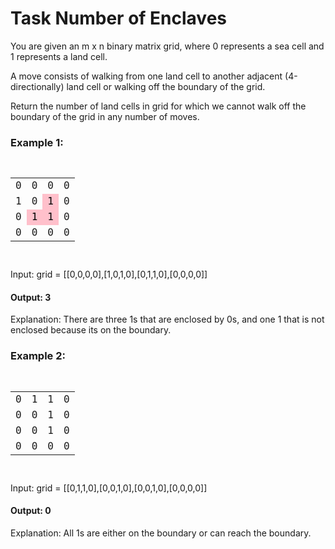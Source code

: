 <h1>Task Number of Enclaves</h1>

<p>You are given an m x n binary matrix grid, where 0 represents a sea cell and 1
represents a land cell.</p>

<p>A move consists of walking from one land cell to another adjacent (4-directionally)
land cell or walking off the boundary of the grid.</p>

<p>Return the number of land cells in grid for which we cannot walk off the boundary
of the grid in any number of moves.</p>

<h3>Example 1:</h3>

<pre><code>
<table>
  <tr>
    <td>0</td>
    <td>0</td>
    <td>0</td>
    <td>0</td>
  </tr>
  <tr>
    <td>1</td>
    <td>0</td>
    <td style="background-color: #FFC0CB;"><font color="black">1</font></td>
    <td>0</td>
  </tr>
  <tr>
    <td>0</td>
    <td style="background-color: #FFC0CB;"><font color="black">1</font></td>
    <td style="background-color: #FFC0CB;"><font color="black">1</font></td>
    <td>0</td>
  </tr>
  <tr>
    <td>0</td>
    <td>0</td>
    <td>0</td>
    <td>0</td>
  </tr>
</table>
</code></pre>

<p>Input: grid = [[0,0,0,0],[1,0,1,0],[0,1,1,0],[0,0,0,0]]</p>
<h4>Output: 3</h4>
<p>Explanation: There are three 1s that are enclosed by 0s, and one 1 that is not
enclosed because its on the boundary.</p>

<h3>Example 2:</h3>

<pre><code>
<table>
  <tr>
    <td>0</td>
    <td>1</td>
    <td>1</td>
    <td>0</td>
  </tr>
  <tr>
    <td>0</td>
    <td>0</td>
    <td>1</td>
    <td>0</td>
  </tr>
  <tr>
    <td>0</td>
    <td>0</td>
    <td>1</td>
    <td>0</td>
  </tr>
  <tr>
    <td>0</td>
    <td>0</td>
    <td>0</td>
    <td>0</td>
  </tr>
</table>
</code></pre>

<p>Input: grid = [[0,1,1,0],[0,0,1,0],[0,0,1,0],[0,0,0,0]]</p>
<h4>Output: 0</h4>
<p>Explanation: All 1s are either on the boundary or can reach the boundary.</p>